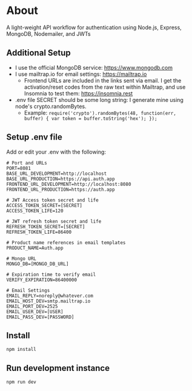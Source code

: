 # About

A light-weight API workflow for authentication using Node.js, Express, MongoDB, Nodemailer, and JWTs

## Additional Setup

- I use the official MongoDB service: <https://www.mongodb.com>
- I use mailtrap.io for email settings: <https://mailtrap.io>
  - Frontend URLs are included in the links sent via email. I get the activation/reset codes from the raw text within Mailtrap, and use Insomnia to test them: <https://insomnia.rest>
- .env file SECRET should be some long string: I generate mine using node's crypto.randomBytes.
  - Example: ```require('crypto').randomBytes(48, function(err, buffer) {
  var token = buffer.toString('hex');
});```

## Setup .env file

Add or edit your .env with the following:

```shell
# Port and URLs
PORT=8081
BASE_URL_DEVELOPMENT=http://localhost
BASE_URL_PRODUCTION=https://api.auth.app
FRONTEND_URL_DEVELOPMENT=http://localhost:8080
FRONTEND_URL_PRODUCTION=https://auth.app

# JWT Access token secret and life
ACCESS_TOKEN_SECRET=[SECRET]
ACCESS_TOKEN_LIFE=120

# JWT refresh token secret and life
REFRESH_TOKEN_SECRET=[SECRET]
REFRESH_TOKEN_LIFE=86400

# Product name references in email templates
PRODUCT_NAME=Auth.app

# Mongo URL
MONGO_DB=[MONGO_DB_URL]

# Expiration time to verify email
VERIFY_EXPIRATION=86400000

# Email Settings
EMAIL_REPLY=noreply@whatever.com
EMAIL_HOST_DEV=smtp.mailtrap.io
EMAIL_PORT_DEV=2525
EMAIL_USER_DEV=[USER]
EMAIL_PASS_DEV=[PASSWORD]
```

## Install

`npm install`

## Run development instance

`npm run dev`
